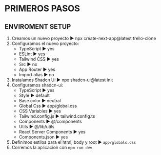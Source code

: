 # PRIMEROS PASOS
## ENVIROMENT SETUP
1. Creamos un nuevo proyecto ► npx create-next-app@latest trello-clone
2. Configuramos el nuevo proyecto:
   - TypeScript ► yes
   - ESLint ► yes
   - Tailwind CSS ► yes
   - Src ► no
   - App Router ► yes
   - Import alias ► no
3. Instalamos Shadcn Ui ► npx shadcn-ui@latest init
4. Configuramos shadcn-ui:
   - TypeScript ► yes
   - Style ► default
   - Base color ► neutral
   - Global Css ► app/global.css
   - CSS Variables ► yes
   - Tailwind.config.js ► tailwind.config.ts
   - Components ► @/components
   - Utils ► @/lib/utils
   - React Server Components ► yes
   - Components.json ► yes
5. Definimos estilos para el html, body y root ► `app/globals.css`
6. Corremos la aplicacion con `npm run dev`
